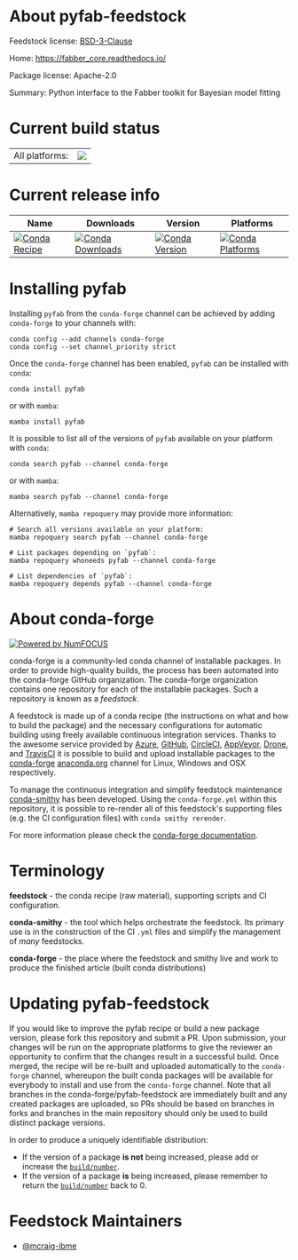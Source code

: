About pyfab-feedstock
=====================

Feedstock license: [BSD-3-Clause](https://github.com/conda-forge/pyfab-feedstock/blob/main/LICENSE.txt)

Home: https://fabber_core.readthedocs.io/

Package license: Apache-2.0

Summary: Python interface to the Fabber toolkit for Bayesian model fitting

Current build status
====================


<table><tr><td>All platforms:</td>
    <td>
      <a href="https://dev.azure.com/conda-forge/feedstock-builds/_build/latest?definitionId=12823&branchName=main">
        <img src="https://dev.azure.com/conda-forge/feedstock-builds/_apis/build/status/pyfab-feedstock?branchName=main">
      </a>
    </td>
  </tr>
</table>

Current release info
====================

| Name | Downloads | Version | Platforms |
| --- | --- | --- | --- |
| [![Conda Recipe](https://img.shields.io/badge/recipe-pyfab-green.svg)](https://anaconda.org/conda-forge/pyfab) | [![Conda Downloads](https://img.shields.io/conda/dn/conda-forge/pyfab.svg)](https://anaconda.org/conda-forge/pyfab) | [![Conda Version](https://img.shields.io/conda/vn/conda-forge/pyfab.svg)](https://anaconda.org/conda-forge/pyfab) | [![Conda Platforms](https://img.shields.io/conda/pn/conda-forge/pyfab.svg)](https://anaconda.org/conda-forge/pyfab) |

Installing pyfab
================

Installing `pyfab` from the `conda-forge` channel can be achieved by adding `conda-forge` to your channels with:

```
conda config --add channels conda-forge
conda config --set channel_priority strict
```

Once the `conda-forge` channel has been enabled, `pyfab` can be installed with `conda`:

```
conda install pyfab
```

or with `mamba`:

```
mamba install pyfab
```

It is possible to list all of the versions of `pyfab` available on your platform with `conda`:

```
conda search pyfab --channel conda-forge
```

or with `mamba`:

```
mamba search pyfab --channel conda-forge
```

Alternatively, `mamba repoquery` may provide more information:

```
# Search all versions available on your platform:
mamba repoquery search pyfab --channel conda-forge

# List packages depending on `pyfab`:
mamba repoquery whoneeds pyfab --channel conda-forge

# List dependencies of `pyfab`:
mamba repoquery depends pyfab --channel conda-forge
```


About conda-forge
=================

[![Powered by
NumFOCUS](https://img.shields.io/badge/powered%20by-NumFOCUS-orange.svg?style=flat&colorA=E1523D&colorB=007D8A)](https://numfocus.org)

conda-forge is a community-led conda channel of installable packages.
In order to provide high-quality builds, the process has been automated into the
conda-forge GitHub organization. The conda-forge organization contains one repository
for each of the installable packages. Such a repository is known as a *feedstock*.

A feedstock is made up of a conda recipe (the instructions on what and how to build
the package) and the necessary configurations for automatic building using freely
available continuous integration services. Thanks to the awesome service provided by
[Azure](https://azure.microsoft.com/en-us/services/devops/), [GitHub](https://github.com/),
[CircleCI](https://circleci.com/), [AppVeyor](https://www.appveyor.com/),
[Drone](https://cloud.drone.io/welcome), and [TravisCI](https://travis-ci.com/)
it is possible to build and upload installable packages to the
[conda-forge](https://anaconda.org/conda-forge) [anaconda.org](https://anaconda.org/)
channel for Linux, Windows and OSX respectively.

To manage the continuous integration and simplify feedstock maintenance
[conda-smithy](https://github.com/conda-forge/conda-smithy) has been developed.
Using the ``conda-forge.yml`` within this repository, it is possible to re-render all of
this feedstock's supporting files (e.g. the CI configuration files) with ``conda smithy rerender``.

For more information please check the [conda-forge documentation](https://conda-forge.org/docs/).

Terminology
===========

**feedstock** - the conda recipe (raw material), supporting scripts and CI configuration.

**conda-smithy** - the tool which helps orchestrate the feedstock.
                   Its primary use is in the construction of the CI ``.yml`` files
                   and simplify the management of *many* feedstocks.

**conda-forge** - the place where the feedstock and smithy live and work to
                  produce the finished article (built conda distributions)


Updating pyfab-feedstock
========================

If you would like to improve the pyfab recipe or build a new
package version, please fork this repository and submit a PR. Upon submission,
your changes will be run on the appropriate platforms to give the reviewer an
opportunity to confirm that the changes result in a successful build. Once
merged, the recipe will be re-built and uploaded automatically to the
`conda-forge` channel, whereupon the built conda packages will be available for
everybody to install and use from the `conda-forge` channel.
Note that all branches in the conda-forge/pyfab-feedstock are
immediately built and any created packages are uploaded, so PRs should be based
on branches in forks and branches in the main repository should only be used to
build distinct package versions.

In order to produce a uniquely identifiable distribution:
 * If the version of a package **is not** being increased, please add or increase
   the [``build/number``](https://docs.conda.io/projects/conda-build/en/latest/resources/define-metadata.html#build-number-and-string).
 * If the version of a package **is** being increased, please remember to return
   the [``build/number``](https://docs.conda.io/projects/conda-build/en/latest/resources/define-metadata.html#build-number-and-string)
   back to 0.

Feedstock Maintainers
=====================

* [@mcraig-ibme](https://github.com/mcraig-ibme/)

